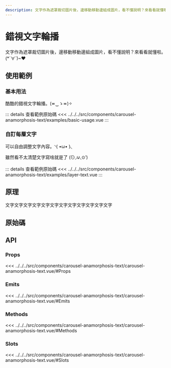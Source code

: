 ```yaml
---
description: 文字作為遮罩裁切圖片後，邊移動移動邊組成圖片，看不懂說明？來看看就懂啦。(*´∀`)~♥
---
```


<script setup>
import SourceLinkList from '../../../src/components/source-link-list.vue'

import BasicUsage from '../../../src/components/carousel-anamorphosis-text/examples/basic-usage.vue'
import LayerText from '../../../src/components/carousel-anamorphosis-text/examples/layer-text.vue'
</script>

# 錯視文字輪播 <Badge type="info" text="carousel" />

文字作為遮罩裁切圖片後，邊移動移動邊組成圖片，看不懂說明？來看看就懂啦。(*´∀`)~♥

## 使用範例

### 基本用法

酷酷的錯視文字輪播。(≖‿ゝ≖)✧

<basic-usage/>

::: details 查看範例原始碼
<<< ../../../src/components/carousel-anamorphosis-text/examples/basic-usage.vue
:::

### 自訂每層文字

可以自由調整文字內容。◝( •ω• )◟

<layer-text/>

雖然看不太清楚文字寫啥就是了 (́⊙◞౪◟⊙‵)

::: details 查看範例原始碼
<<< ../../../src/components/carousel-anamorphosis-text/examples/layer-text.vue
:::

## 原理

文字文字文字文字文字文字文字文字文字文字文字文字

## 原始碼

<source-link-list name="carousel-anamorphosis-text"/>

## API

### Props

<<< ../../../src/components/carousel-anamorphosis-text/carousel-anamorphosis-text.vue/#Props

### Emits

<<< ../../../src/components/carousel-anamorphosis-text/carousel-anamorphosis-text.vue/#Emits

### Methods

<<< ../../../src/components/carousel-anamorphosis-text/carousel-anamorphosis-text.vue/#Methods

### Slots

<<< ../../../src/components/carousel-anamorphosis-text/carousel-anamorphosis-text.vue/#Slots
